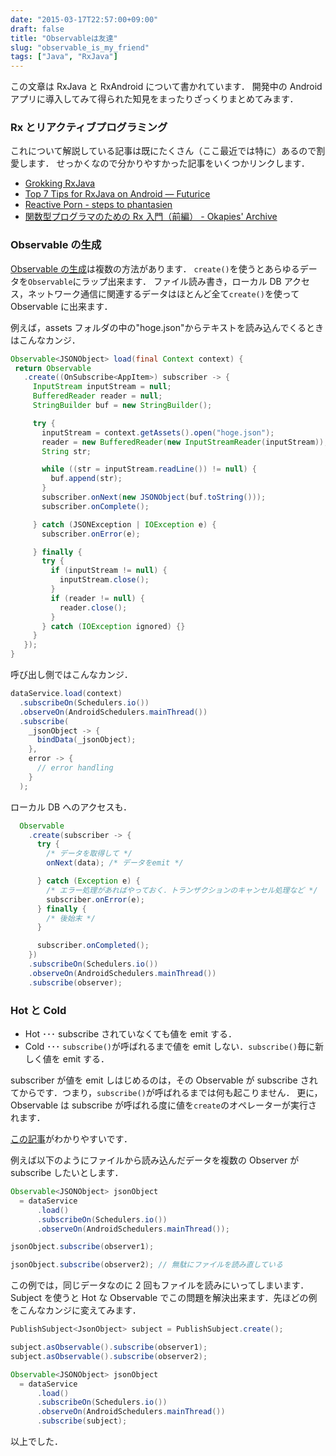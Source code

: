 ```yaml
---
date: "2015-03-17T22:57:00+09:00"
draft: false
title: "Observableは友達"
slug: "observable_is_my_friend"
tags: ["Java", "RxJava"]
---
```


この文章は RxJava と RxAndroid について書かれています．
開発中の Android アプリに導入してみて得られた知見をまったりざっくりまとめてみます．

### Rx とリアクティブプログラミング

これについて解説している記事は既にたくさん（ここ最近では特に）あるので割愛します．
せっかくなので分かりやすかった記事をいくつかリンクします．

- [Grokking RxJava](https://blog.danlew.net/2014/09/15/grokking-rxjava-part-1/)
- [Top 7 Tips for RxJava on Android — Futurice](https://futurice.com/blog/top-7-tips-for-rxjava-on-android)
- [Reactive Porn - steps to phantasien](https://steps.dodgson.org/b/2014/12/07/reactive-porn/)
- [関数型プログラマのための Rx 入門（前編） - Okapies' Archive](https://okapies.hateblo.jp/entry/2015/03/04/031148)

### Observable の生成

[Observable の生成](https://github.com/ReactiveX/RxJava/wiki/Creating-Observables)は複数の方法があります．
`create()`を使うとあらゆるデータを`Observable`にラップ出来ます．
ファイル読み書き，ローカル DB アクセス，ネットワーク通信に関連するデータはほとんど全て`create()`を使って Observable に出来ます．

例えば，assets フォルダの中の"hoge.json"からテキストを読み込んでくるときはこんなカンジ．

```java
Observable<JSONObject> load(final Context context) {
 return Observable
   .create((OnSubscribe<AppItem>) subscriber -> {
     InputStream inputStream = null;
     BufferedReader reader = null;
     StringBuilder buf = new StringBuilder();

     try {
       inputStream = context.getAssets().open("hoge.json");
       reader = new BufferedReader(new InputStreamReader(inputStream));
       String str;

       while ((str = inputStream.readLine()) != null) {
         buf.append(str);
       }
       subscriber.onNext(new JSONObject(buf.toString()));
       subscriber.onComplete();

     } catch (JSONException | IOException e) {
       subscriber.onError(e);

     } finally {
       try {
         if (inputStream != null) {
           inputStream.close();
         }
         if (reader != null) {
           reader.close();
         }
       } catch (IOException ignored) {}
     }
   });
}
```

呼び出し側ではこんなカンジ．

```java
dataService.load(context)
  .subscribeOn(Schedulers.io())
  .observeOn(AndroidSchedulers.mainThread())
  .subscribe(
    _jsonObject -> {
      bindData(_jsonObject);
    },
    error -> {
      // error handling
    }
  );
```

ローカル DB へのアクセスも．

```java
  Observable
    .create(subscriber -> {
      try {
        /* データを取得して */
        onNext(data); /* データをemit */

      } catch (Exception e) {
        /* エラー処理があればやっておく．トランザクションのキャンセル処理など */
        subscriber.onError(e);
      } finally {
        /* 後始末 */
      }

      subscriber.onCompleted();
    })
    .subscribeOn(Schedulers.io())
    .observeOn(AndroidSchedulers.mainThread())
    .subscribe(observer);
```

### Hot と Cold

- Hot ･･･ subscribe されていなくても値を emit する．
- Cold ･･･ `subscribe()`が呼ばれるまで値を emit しない．`subscribe()`毎に新しく値を emit する．

subscriber が値を emit しはじめるのは，その Observable が subscribe されてからです．つまり，`subscribe()`が呼ばれるまでは何も起こりません．
更に，Observable は subscribe が呼ばれる度に値を`create`のオペレーターが実行されます．

[この記事](https://qiita.com/toRisouP/items/f6088963037bfda658d3)がわかりやすいです．

例えば以下のようにファイルから読み込んだデータを複数の Observer が subscribe したいとします．

```java
Observable<JSONObject> jsonObject
  = dataService
      .load()
      .subscribeOn(Schedulers.io())
      .observeOn(AndroidSchedulers.mainThread());

jsonObject.subscribe(observer1);

jsonObject.subscribe(observer2); // 無駄にファイルを読み直している
```

この例では，同じデータなのに 2 回もファイルを読みにいってしまいます．
Subject を使うと Hot な Observable でこの問題を解決出来ます．先ほどの例をこんなカンジに変えてみます．

```java
PublishSubject<JsonObject> subject = PublishSubject.create();

subject.asObservable().subscribe(observer1);
subject.asObservable().subscribe(observer2);

Observable<JSONObject> jsonObject
  = dataService
      .load()
      .subscribeOn(Schedulers.io())
      .observeOn(AndroidSchedulers.mainThread())
      .subscribe(subject);
```

以上でした．
